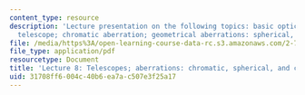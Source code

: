 ```yaml
---
content_type: resource
description: 'Lecture presentation on the following topics: basic optical systems,
  telescope; chromatic aberration; geometrical aberrations: spherical, coma.'
file: /media/https%3A/open-learning-course-data-rc.s3.amazonaws.com/2-71-optics-spring-2009/31708ff6004c40b6ea7ac507e3f25a17_MIT2_71S09_lec08.pdf
file_type: application/pdf
resourcetype: Document
title: 'Lecture 8: Telescopes; aberrations: chromatic, spherical, and coma'
uid: 31708ff6-004c-40b6-ea7a-c507e3f25a17
---
```

